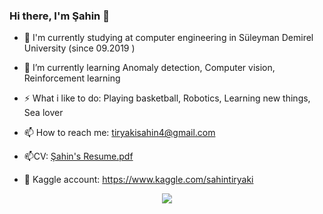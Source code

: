 ### Hi there, I'm Şahin 👋



- 🔭 I'm currently studying at computer engineering in Süleyman Demirel University (since 09.2019 )
- 🌱 I’m currently learning  Anomaly detection, Computer vision, Reinforcement learning
- ⚡ What i like to do: Playing basketball, Robotics, Learning  new things, Sea lover
- 📫 How to reach me: tiryakisahin4@gmail.com
- 📫CV: [Şahin's Resume.pdf](https://github.com/SahinTiryaki/SahinTiryaki/files/6542259/Sahin.s.Resume.pdf)

- :blue_book: Kaggle account: https://www.kaggle.com/sahintiryaki
<div style = "width:100%;min-height:150px;text-align:center;">
  <a href= "https://www.linkedin.com/in/sahin-tiryaki-95a76a1b1/"> 
    <img src="https://img.shields.io/badge/LinkedIn-0077B5?style=for-the-badge&logo=linkedin&logoColor=white" />
  </a>

</div>
